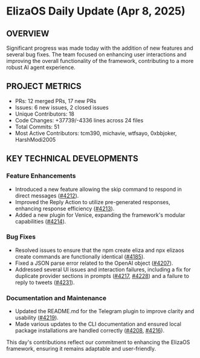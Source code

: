 # ElizaOS Daily Update (Apr 8, 2025)

## OVERVIEW 
Significant progress was made today with the addition of new features and several bug fixes. The team focused on enhancing user interactions and improving the overall functionality of the framework, contributing to a more robust AI agent experience.

## PROJECT METRICS
- PRs: 12 merged PRs, 17 new PRs
- Issues: 6 new issues, 2 closed issues
- Unique Contributors: 18
- Code Changes: +37739/-4336 lines across 24 files
- Total Commits: 51
- Most Active Contributors: tcm390, michavie, wtfsayo, 0xbbjoker, HarshModi2005

## KEY TECHNICAL DEVELOPMENTS

### Feature Enhancements
- Introduced a new feature allowing the skip command to respond in direct messages ([#4212](https://github.com/elizaos/eliza/pull/4212)).
- Improved the Reply Action to utilize pre-generated responses, enhancing response efficiency ([#4213](https://github.com/elizaos/eliza/pull/4213)).
- Added a new plugin for Venice, expanding the framework's modular capabilities ([#4214](https://github.com/elizaos/eliza/pull/4214)).

### Bug Fixes
- Resolved issues to ensure that the npm create eliza and npx elizaos create commands are functionally identical ([#4185](https://github.com/elizaos/eliza/pull/4185)).
- Fixed a JSON parse error related to the OpenAI object ([#4207](https://github.com/elizaos/eliza/pull/4207)).
- Addressed several UI issues and interaction failures, including a fix for duplicate provider sections in prompts ([#4217](https://github.com/elizaos/eliza/pull/4217), [#4228](https://github.com/elizaos/eliza/pull/4228)) and a failure to reply to tweets ([#4231](https://github.com/elizaos/eliza/pull/4231)).

### Documentation and Maintenance
- Updated the README.md for the Telegram plugin to improve clarity and usability ([#4219](https://github.com/elizaos/eliza/pull/4219)).
- Made various updates to the CLI documentation and ensured local package installations are handled correctly ([#4208](https://github.com/elizaos/eliza/pull/4208), [#4216](https://github.com/elizaos/eliza/pull/4216)). 

This day's contributions reflect our commitment to enhancing the ElizaOS framework, ensuring it remains adaptable and user-friendly.